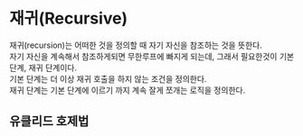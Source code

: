 # 재귀(Recursive)

재귀(recursion)는 어떠한 것을 정의할 때 자기 자신을 참조하는 것을 뜻한다.  
자기 자신을 계속해서 참조하게되면 무한루프에 빠지게 되는데, 그래서 필요한것이 기본 단계, 재귀 단계이다.  
기본 단계는 더 이상 재귀 호출을 하지 않는 조건을 정의한다.  
재귀 단계는 기본 단계에 이르기 까지 계속 잘게 쪼개는 로직을 정의한다.  

## 유클리드 호제법
